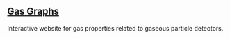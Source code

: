 
## [Gas Graphs](https://lobis.github.io/gas-graphs/)

Interactive website for gas properties related to gaseous particle detectors.

